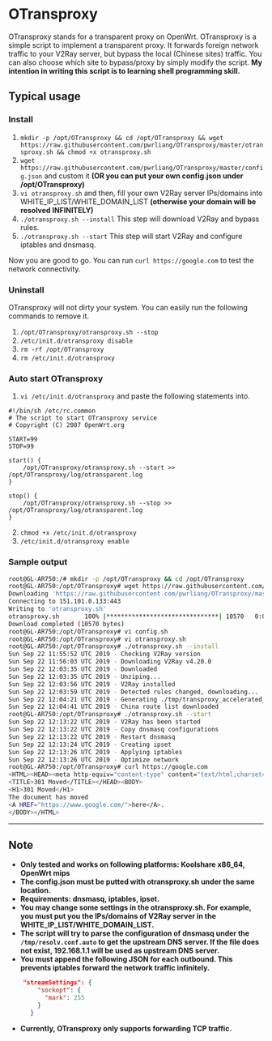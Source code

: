 # OTransproxy
OTransproxy stands for a transparent proxy on OpenWrt. OTransproxy is a simple script to implement a transparent proxy. 
It forwards foreign network traffic to your V2Ray server, but bypass the local (Chinese sites) traffic. You can also choose which site to bypass/proxy by
simply modify the script. **My intention in writing this script is to learning shell programming skill.**


## Typical usage
### Install
1. `mkdir -p /opt/OTransproxy && cd /opt/OTransproxy && wget https://raw.githubusercontent.com/pwrliang/OTransproxy/master/otransproxy.sh && chmod +x otransproxy.sh`
2. `wget https://raw.githubusercontent.com/pwrliang/OTransproxy/master/config.json` and custom it 
**(OR you can put your own config.json under /opt/OTransproxy)**
3. `vi otransproxy.sh` and then, fill your own V2Ray server IPs/domains into WHITE_IP_LIST/WHITE_DOMAIN_LIST 
**(otherwise your domain will be resolved INFINITELY)**
4. `./otransproxy.sh --install` This step will download V2Ray and bypass rules.
5. `./otransproxy.sh --start`  This step will start V2Ray and configure iptables and dnsmasq.

Now you are good to go. You can run `curl https://google.com` to test the network connectivity.
### Uninstall
OTransproxy will not dirty your system. You can easily run the following commands to remove it. 
1. `/opt/OTransproxy/otransproxy.sh --stop`
2. `/etc/init.d/otransproxy disable`
3. `rm -rf /opt/OTransproxy`
4. `rm /etc/init.d/otransproxy`
### Auto start OTransproxy
1. `vi /etc/init.d/otransproxy` and paste the following statements into.
```
#!/bin/sh /etc/rc.common
# The script to start OTransproxy service
# Copyright (C) 2007 OpenWrt.org

START=99
STOP=99

start() {
    /opt/OTransproxy/otransproxy.sh --start >> /opt/OTransproxy/log/otransparent.log
}

stop() {
    /opt/OTransproxy/otransproxy.sh --stop >> /opt/OTransproxy/log/otransparent.log
}
```
2. `chmod +x /etc/init.d/otransproxy`
3. `/etc/init.d/otransproxy enable`
### Sample output
```sh
root@GL-AR750:/# mkdir -p /opt/OTransproxy && cd /opt/OTransproxy
root@GL-AR750:/opt/OTransproxy# wget https://raw.githubusercontent.com/pwrliang/OTransproxy/master/otransproxy.sh && chmod +x otransproxy.sh
Downloading 'https://raw.githubusercontent.com/pwrliang/OTransproxy/master/otransproxy.sh'
Connecting to 151.101.0.133:443
Writing to 'otransproxy.sh'
otransproxy.sh       100% |*******************************| 10570   0:00:00 ETA
Download completed (10570 bytes)
root@GL-AR750:/opt/OTransproxy# vi config.sh
root@GL-AR750:/opt/OTransproxy# vi otransproxy.sh
root@GL-AR750:/opt/OTransproxy# ./otransproxy.sh --install
Sun Sep 22 11:55:52 UTC 2019 - Checking V2Ray version
Sun Sep 22 11:56:03 UTC 2019 - Downloading V2Ray v4.20.0
Sun Sep 22 12:03:35 UTC 2019 - Downloaded
Sun Sep 22 12:03:35 UTC 2019 - Unziping...
Sun Sep 22 12:03:56 UTC 2019 - V2Ray installed
Sun Sep 22 12:03:59 UTC 2019 - Detected rules changed, downloading...
Sun Sep 22 12:04:21 UTC 2019 - Generating ./tmp/transproxy_accelerated_domains.conf
Sun Sep 22 12:04:41 UTC 2019 - China route list downloaded
root@GL-AR750:/opt/OTransproxy# ./otransproxy.sh --start
Sun Sep 22 12:13:22 UTC 2019 - V2Ray has been started
Sun Sep 22 12:13:22 UTC 2019 - Copy dnsmasq configurations
Sun Sep 22 12:13:22 UTC 2019 - Restart dnsmasq
Sun Sep 22 12:13:24 UTC 2019 - Creating ipset
Sun Sep 22 12:13:26 UTC 2019 - Applying iptables
Sun Sep 22 12:13:26 UTC 2019 - Optimize network
root@GL-AR750:/opt/OTransproxy# curl https://google.com
<HTML><HEAD><meta http-equiv="content-type" content="text/html;charset=utf-8">
<TITLE>301 Moved</TITLE></HEAD><BODY>
<H1>301 Moved</H1>
The document has moved
<A HREF="https://www.google.com/">here</A>.
</BODY></HTML>
```
---
## Note 
- **Only tested and works on following platforms: Koolshare x86_64, OpenWrt mips**
- **The config.json must be putted with otransproxy.sh under the same location.**
- **Requirements: dnsmasq, iptables, ipset.**
- **You may change some settings in the otransproxy.sh. 
For example, you must put you the IPs/domains of V2Ray server in the WHITE_IP_LIST/WHITE_DOMAIN_LIST.**
- **The script will try to parse the configuration of dnsmasq under the `/tmp/resolv.conf.auto` to get the upstream DNS server. 
If the file does not exist, 192.168.1.1 will be used as upstream DNS server.**
- **You must append the following JSON for each outbound. This prevents iptables forward the network traffic infinitely.**
```json
    "streamSettings": {
        "sockopt": {
          "mark": 255
        }
      } 
```
- **Currently, OTransproxy only supports forwarding TCP traffic.**